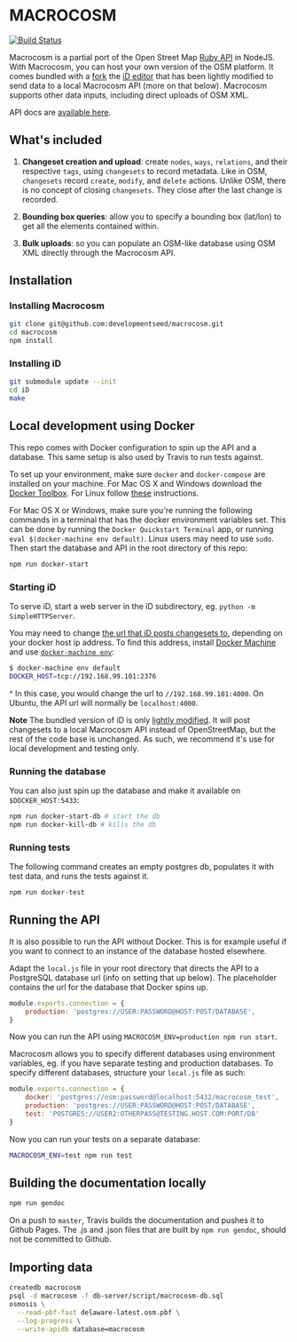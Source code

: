 # MACROCOSM
[![Build Status](https://travis-ci.org/developmentseed/macrocosm.svg?branch=master)](https://travis-ci.org/developmentseed/macrocosm)

Macrocosm is a partial port of the Open Street Map [Ruby API](https://github.com/openstreetmap/openstreetmap-website) in NodeJS. With Macrocosm, you can host your own version of the OSM platform. It comes bundled with a [fork](https://github.com/macrocosm/iD) the [iD editor](https://github.com/openstreetmap/iD) that has been lightly modified to send data to a local Macrocosm API (more on that below). Macrocosm supports other data inputs, including direct uploads of OSM XML.

API docs are [available here](http://devseed.com/macrocosm/).

## What's included

1. **Changeset creation and upload**: create `nodes`, `ways`, `relations`, and their respective `tags`, using `changesets` to record metadata. Like in OSM, `changesets` record `create`, `modify`, and `delete` actions. Unlike OSM, there is no concept of closing `changesets`. They close after the last change is recorded.

2. **Bounding box queries**: allow you to specify a bounding box (lat/lon) to get all the elements contained within.

3. **Bulk uploads**: so you can populate an OSM-like database using OSM XML directly through the Macrocosm API.

## Installation

### Installing Macrocosm
```sh
git clone git@github.com:developmentseed/macrocosm.git
cd macrocosm
npm install
```

### Installing iD
```sh
git submodule update --init
cd iD
make
```

## Local development using Docker
This repo comes with Docker configuration to spin up the API and a database. This same setup is also used by Travis to run tests against.

To set up your environment, make sure `docker` and `docker-compose` are installed on your machine. For Mac OS X and Windows download the [Docker Toolbox](https://www.docker.com/docker-toolbox). For Linux follow [these](https://docs.docker.com/compose/install/) instructions.

For Mac OS X or Windows, make sure you're running the following commands in a terminal that has the docker environment variables set. This can be done by running the `Docker Quickstart Terminal` app, or running `eval $(docker-machine env default)`. Linux users may need to use `sudo`. Then start the database and API in the root directory of this repo:

```sh
npm run docker-start
```

### Starting iD

To serve iD, start a web server in the iD subdirectory, eg. `python -m SimpleHTTPServer`.

You may need to change [the url that iD posts changesets to](https://github.com/macrocosm/iD/blob/master/js/id/core/connection.js#L29), depending on your docker host ip address. To find this address, install [Docker Machine](https://docs.docker.com/machine/install-machine/) and use [`docker-machine env`](https://docs.docker.com/machine/reference/env/):

```sh
$ docker-machine env default
DOCKER_HOST=tcp://192.168.99.101:2376
```

^ In this case, you would change the url to `//192.168.99.101:4000`. On Ubuntu, the API url will normally be `localhost:4000`.

**Note** The bundled version of iD is only [lightly modified](https://github.com/macrocosm/iD/pull/1/commits/c7cc2f76c9719a294cdb72764c4942ea36910d2e). It will post changesets to a local Macrocosm API instead of OpenStreetMap, but the rest of the code base is unchanged. As such, we recommend it's use for local development and testing only.

### Running the database
You can also just spin up the database and make it available on `$DOCKER_HOST:5433`:

```sh
npm run docker-start-db # start the db
npm run docker-kill-db # kills the db
```

### Running tests
The following command creates an empty postgres db, populates it with test data, and runs the tests against it.

```sh
npm run docker-test
```

## Running the API
It is also possible to run the API without Docker. This is for example useful if you want to connect to an instance of the database hosted elsewhere.

Adapt the `local.js` file in your root directory that directs the API to a PostgreSQL database url (info on setting that up below). The placeholder contains the url for the database that Docker spins up.

```javascript
module.exports.connection = {
    production: 'postgres://USER:PASSWORD@HOST:POST/DATABASE',
}
```

Now you can run the API using `MACROCOSM_ENV=production npm run start`.

Macrocosm allows you to specify different databases using environment variables, eg. if you have separate testing and production databases. To specify different databases, structure your `local.js` file as such:

```js
module.exports.connection = {
    docker: 'postgres://osm:password@localhost:5432/macrocosm_test',
    production: 'postgres://USER:PASSWORD@HOST:POST/DATABASE',
    test: 'POSTGRES://USER2:OTHERPASS@TESTING.HOST.COM:PORT/DB'
}
```

Now you can run your tests on a separate database:

```sh
MACROCOSM_ENV=test npm run test
```

## Building the documentation locally

```sh
npm run gendoc
```

On a push to `master`, Travis builds the documentation and pushes it to Github Pages. The .js and .json files that are built by `npm run gendoc`, should not be committed to Github.

## Importing data

```bash
createdb macrocosm
psql -d macrocosm -f db-server/script/macrocosm-db.sql
osmosis \
  --read-pbf-fast delaware-latest.osm.pbf \
  --log-progress \
  --write-apidb database=macrocosm
```
